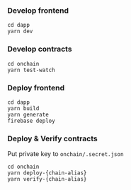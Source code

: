### Develop frontend

```
cd dapp
yarn dev
```

### Develop contracts

```
cd onchain
yarn test-watch
```

### Deploy frontend

```
cd dapp
yarn build
yarn generate
firebase deploy
```

### Deploy & Verify contracts

Put private key to `onchain/.secret.json`

```
cd onchain
yarn deploy-{chain-alias}
yarn verify-{chain-alias}
```

